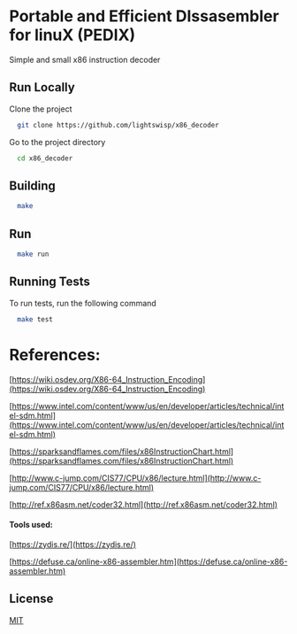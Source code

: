 
# Portable and Efficient DIssasembler for linuX (PEDIX)
Simple and small x86 instruction decoder



## Run Locally

Clone the project

```bash
  git clone https://github.com/lightswisp/x86_decoder
```

Go to the project directory

```bash
  cd x86_decoder
```


## Building


```bash
  make
```

## Run

```bash
  make run
```


## Running Tests

To run tests, run the following command

```bash
  make test
```

# References:

[https://wiki.osdev.org/X86-64_Instruction_Encoding](https://wiki.osdev.org/X86-64_Instruction_Encoding)

[https://www.intel.com/content/www/us/en/developer/articles/technical/intel-sdm.html](https://www.intel.com/content/www/us/en/developer/articles/technical/intel-sdm.html)

[https://sparksandflames.com/files/x86InstructionChart.html](https://sparksandflames.com/files/x86InstructionChart.html)

[http://www.c-jump.com/CIS77/CPU/x86/lecture.html](http://www.c-jump.com/CIS77/CPU/x86/lecture.html)

[http://ref.x86asm.net/coder32.html](http://ref.x86asm.net/coder32.html)

#### Tools used:

[https://zydis.re/](https://zydis.re/)

[https://defuse.ca/online-x86-assembler.htm](https://defuse.ca/online-x86-assembler.htm)

## License

[MIT](https://choosealicense.com/licenses/mit/)


